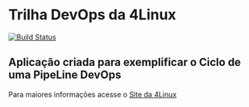 # Trilha DevOps da 4Linux

<!-- Altere a Flag abaixo com sua URL do Travis -->
[![Build Status](https://travis-ci.com/wmoliveira/DevOpsLab-HelloWorld.svg?branch=master)](https://travis-ci.com/wmoliveira/DevOpsLab-HelloWorld)

## Aplicação criada para exemplificar o Ciclo de uma PipeLine DevOps


Para maiores informações acesse o [Site da 4Linux](https://www.4linux.com.br/cursos/devops)
